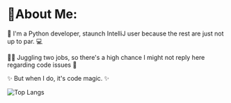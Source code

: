 # 🌟About Me:

🐍 I'm a Python developer, staunch IntelliJ user because the rest are just not up to par. 💻

🏃‍♂️ Juggling two jobs, so there's a high chance I might not reply here regarding code issues 💼

✨ But when I do, it's code magic. ✨

![Top Langs](https://github-readme-stats.vercel.app/api/top-langs/?username=cyprianztl&layout=compact&bg_color=DEG,COLOR1,COLOR2,COLOR3)
